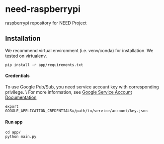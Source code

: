 # need-raspberrypi
raspberrypi repository for NEED Project

## Installation
We recommend virtual environment (i.e. venv/conda) for installation. We tested on virtualenv.
```shell
pip install -r app/requirements.txt
```

#### Credentials
To use Google Pub/Sub, you need service account key with corresponding privilege. \\
For more information, see [Google Service Account Documentation](https://cloud.google.com/iam/docs/service-accounts)
```
export GOOGLE_APPLICATION_CREDENTIALS=/path/to/service/account/key.json
```

#### Run app 
```shell
cd app/
python main.py
```
